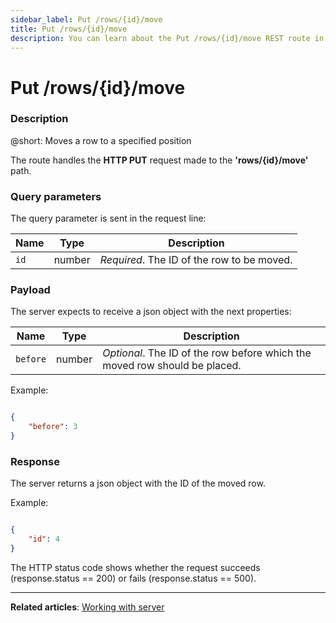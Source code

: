 ```yaml
---
sidebar_label: Put /rows/{id}/move
title: Put /rows/{id}/move
description: You can learn about the Put /rows/{id}/move REST route in the documentation of the DHTMLX JavaScript Kanban library. Browse developer guides and API reference, try out code examples and live demos, and download a free 30-day evaluation version of DHTMLX Kanban.
---
```


# Put /rows/{id}/move

### Description

@short: Moves a row to a specified position 

The route handles the **HTTP PUT** request made to the **'rows/{id}/move'** path.


### Query parameters

The query parameter is sent in the request line:

| Name       | Type        | Description |
| ----------- | ----------- | ----------- |
| `id`       |  number   | *Required*. The ID of the row to be moved.|


### Payload

The server expects to receive a json object with the next properties:

| Name       | Type        | Description |
| ----------- | ----------- | ----------- |
| `before`       |  number   | *Optional*. The ID of the row before which the moved row should be placed.|

Example:

~~~json

{
    "before": 3
}

~~~

### Response 

The server returns a json object with the ID of the moved row.

Example:

~~~json 

{
    "id": 4
}

~~~

The HTTP status code shows whether the request succeeds (response.status == 200) or fails (response.status == 500).

---

**Related articles**: [Working with server](guides/working_with_server.md)
